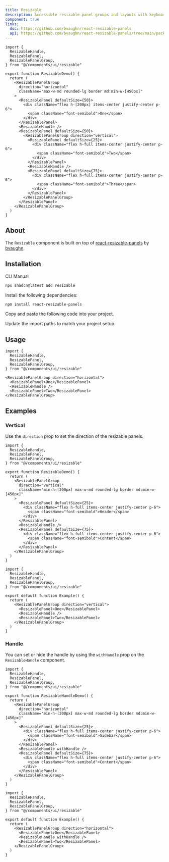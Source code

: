 ```yaml
---
title: Resizable
description: Accessible resizable panel groups and layouts with keyboard support.
component: true
links:
  doc: https://github.com/bvaughn/react-resizable-panels
  api: https://github.com/bvaughn/react-resizable-panels/tree/main/packages/react-resizable-panels
---
```


```tsx
import {
  ResizableHandle,
  ResizablePanel,
  ResizablePanelGroup,
} from "@/components/ui/resizable"

export function ResizableDemo() {
  return (
    <ResizablePanelGroup
      direction="horizontal"
      className="max-w-md rounded-lg border md:min-w-[450px]"
    >
      <ResizablePanel defaultSize={50}>
        <div className="flex h-[200px] items-center justify-center p-6">
          <span className="font-semibold">One</span>
        </div>
      </ResizablePanel>
      <ResizableHandle />
      <ResizablePanel defaultSize={50}>
        <ResizablePanelGroup direction="vertical">
          <ResizablePanel defaultSize={25}>
            <div className="flex h-full items-center justify-center p-6">
              <span className="font-semibold">Two</span>
            </div>
          </ResizablePanel>
          <ResizableHandle />
          <ResizablePanel defaultSize={75}>
            <div className="flex h-full items-center justify-center p-6">
              <span className="font-semibold">Three</span>
            </div>
          </ResizablePanel>
        </ResizablePanelGroup>
      </ResizablePanel>
    </ResizablePanelGroup>
  )
}

```

## About

The `Resizable` component is built on top of [react-resizable-panels](https://github.com/bvaughn/react-resizable-panels) by [bvaughn](https://github.com/bvaughn).

## Installation

<CodeTabs>

<TabsList>
  <TabsTrigger value="cli">CLI</TabsTrigger>
  <TabsTrigger value="manual">Manual</TabsTrigger>
</TabsList>
<TabsContent value="cli">

```bash
npx shadcn@latest add resizable
```

</TabsContent>

<TabsContent value="manual">

<Steps>

<Step>Install the following dependencies:</Step>

```bash
npm install react-resizable-panels
```

<Step>Copy and paste the following code into your project.</Step>

<ComponentSource name="resizable" title="components/ui/resizable.tsx" />

<Step>Update the import paths to match your project setup.</Step>

</Steps>

</TabsContent>

</CodeTabs>

## Usage

```tsx showLineNumbers
import {
  ResizableHandle,
  ResizablePanel,
  ResizablePanelGroup,
} from "@/components/ui/resizable"
```

```tsx showLineNumbers
<ResizablePanelGroup direction="horizontal">
  <ResizablePanel>One</ResizablePanel>
  <ResizableHandle />
  <ResizablePanel>Two</ResizablePanel>
</ResizablePanelGroup>
```

## Examples

### Vertical

Use the `direction` prop to set the direction of the resizable panels.

```tsx
import {
  ResizableHandle,
  ResizablePanel,
  ResizablePanelGroup,
} from "@/components/ui/resizable"

export function ResizableDemo() {
  return (
    <ResizablePanelGroup
      direction="vertical"
      className="min-h-[200px] max-w-md rounded-lg border md:min-w-[450px]"
    >
      <ResizablePanel defaultSize={25}>
        <div className="flex h-full items-center justify-center p-6">
          <span className="font-semibold">Header</span>
        </div>
      </ResizablePanel>
      <ResizableHandle />
      <ResizablePanel defaultSize={75}>
        <div className="flex h-full items-center justify-center p-6">
          <span className="font-semibold">Content</span>
        </div>
      </ResizablePanel>
    </ResizablePanelGroup>
  )
}

```

```tsx showLineNumbers {9}
import {
  ResizableHandle,
  ResizablePanel,
  ResizablePanelGroup,
} from "@/components/ui/resizable"

export default function Example() {
  return (
    <ResizablePanelGroup direction="vertical">
      <ResizablePanel>One</ResizablePanel>
      <ResizableHandle />
      <ResizablePanel>Two</ResizablePanel>
    </ResizablePanelGroup>
  )
}
```

### Handle

You can set or hide the handle by using the `withHandle` prop on the `ResizableHandle` component.

```tsx
import {
  ResizableHandle,
  ResizablePanel,
  ResizablePanelGroup,
} from "@/components/ui/resizable"

export function ResizableHandleDemo() {
  return (
    <ResizablePanelGroup
      direction="horizontal"
      className="min-h-[200px] max-w-md rounded-lg border md:min-w-[450px]"
    >
      <ResizablePanel defaultSize={25}>
        <div className="flex h-full items-center justify-center p-6">
          <span className="font-semibold">Sidebar</span>
        </div>
      </ResizablePanel>
      <ResizableHandle withHandle />
      <ResizablePanel defaultSize={75}>
        <div className="flex h-full items-center justify-center p-6">
          <span className="font-semibold">Content</span>
        </div>
      </ResizablePanel>
    </ResizablePanelGroup>
  )
}

```

```tsx showLineNumbers {11}
import {
  ResizableHandle,
  ResizablePanel,
  ResizablePanelGroup,
} from "@/components/ui/resizable"

export default function Example() {
  return (
    <ResizablePanelGroup direction="horizontal">
      <ResizablePanel>One</ResizablePanel>
      <ResizableHandle withHandle />
      <ResizablePanel>Two</ResizablePanel>
    </ResizablePanelGroup>
  )
}
```
